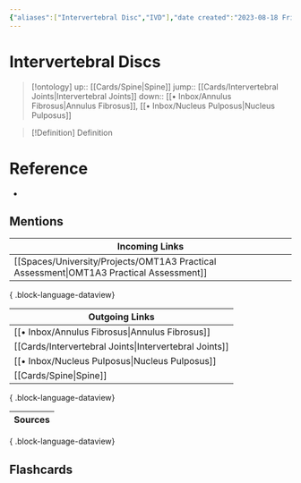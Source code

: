 ```yaml
---
{"aliases":["Intervertebral Disc","IVD"],"date created":"2023-08-18 Fri","edited":"2023-08-18 Fri","tags":["Uni/LFS122","flashcards/LFS122"],"dg-publish":true,"permalink":"/cards/intervertebral-discs/","dgPassFrontmatter":true}
---
```


# Intervertebral Discs

> [!ontology]
> up:: [[Cards/Spine\|Spine]]
> jump:: [[Cards/Intervertebral Joints\|Intervertebral Joints]]
> down:: [[• Inbox/Annulus Fibrosus\|Annulus Fibrosus]], [[• Inbox/Nucleus Pulposus\|Nucleus Pulposus]]

> [!Definition] Definition

# Reference

- 

## Mentions

| Incoming Links                                                                             |
| ------------------------------------------------------------------------------------------ |
| [[Spaces/University/Projects/OMT1A3 Practical Assessment\|OMT1A3 Practical Assessment]] |

{ .block-language-dataview}

| Outgoing Links                                            |
| --------------------------------------------------------- |
| [[• Inbox/Annulus Fibrosus\|Annulus Fibrosus]]         |
| [[Cards/Intervertebral Joints\|Intervertebral Joints]] |
| [[• Inbox/Nucleus Pulposus\|Nucleus Pulposus]]         |
| [[Cards/Spine\|Spine]]                                 |

{ .block-language-dataview}

| Sources |
| ------- |

{ .block-language-dataview}

## Flashcards
